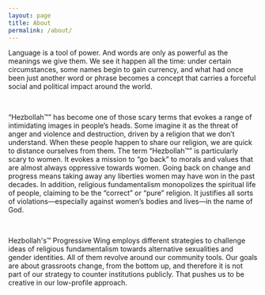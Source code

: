 ```yaml
---
layout: page
title: About
permalink: /about/
---
```


Language is a tool of power. And words are only as powerful as the
meanings we give them. We see it happen all the time: under certain
circumstances, some names begin to gain currency, and what had once
been just another word or phrase becomes a concept that carries a
forceful social and political impact around the world.

<br/>

“Hezbollah™” has become one of those scary terms that
evokes a range of intimidating images in people’s heads. Some imagine
it as the threat of anger and violence and destruction, driven by a
religion that we don’t understand. When these people happen to share
our religion, we are quick to distance ourselves from them. The term
“Hezbollah™” is particularly scary to women. It evokes
a mission to “go back” to morals and values that are almost always
oppressive towards women. Going back on change and progress means
taking away any liberties women may have won in the past decades. In
addition, religious fundamentalism monopolizes the spiritual life of
people, claiming to be the “correct” or “pure” religion. It justifies all
sorts of violations—especially against women’s bodies and lives—in the
name of God.

<br/>

Hezbollah's™ Progressive Wing employs different
strategies to challenge ideas of religious
fundamentalism towards alternative
sexualities and gender identities. All of them revolve
around our community tools. Our
goals are about grassroots change,
from the bottom up, and therefore
it is not part of our strategy to
counter institutions publicly. That
pushes us to be creative in our
low-profile approach.
